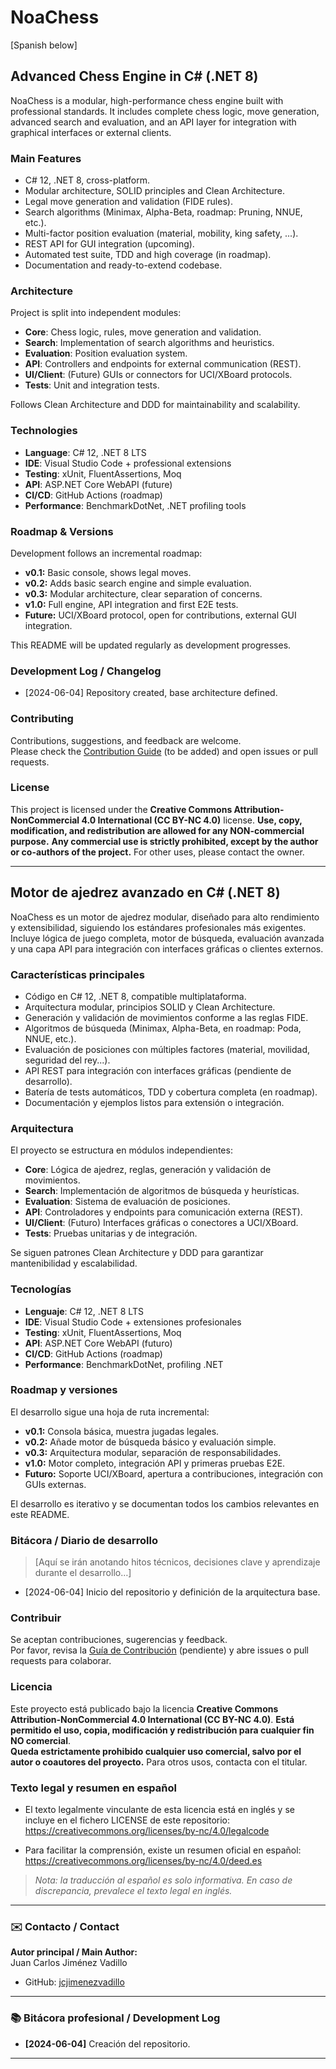 # NoaChess

[Spanish below]

## Advanced Chess Engine in C# (.NET 8)

NoaChess is a modular, high-performance chess engine built with professional standards. It includes complete chess logic, move generation, advanced search and evaluation, and an API layer for integration with graphical interfaces or external clients.

### **Main Features**
- C# 12, .NET 8, cross-platform.
- Modular architecture, SOLID principles and Clean Architecture.
- Legal move generation and validation (FIDE rules).
- Search algorithms (Minimax, Alpha-Beta, roadmap: Pruning, NNUE, etc.).
- Multi-factor position evaluation (material, mobility, king safety, ...).
- REST API for GUI integration (upcoming).
- Automated test suite, TDD and high coverage (in roadmap).
- Documentation and ready-to-extend codebase.

### **Architecture**
Project is split into independent modules:
- **Core**: Chess logic, rules, move generation and validation.
- **Search**: Implementation of search algorithms and heuristics.
- **Evaluation**: Position evaluation system.
- **API**: Controllers and endpoints for external communication (REST).
- **UI/Client**: (Future) GUIs or connectors for UCI/XBoard protocols.
- **Tests**: Unit and integration tests.

Follows Clean Architecture and DDD for maintainability and scalability.

### **Technologies**
- **Language**: C# 12, .NET 8 LTS
- **IDE**: Visual Studio Code + professional extensions
- **Testing**: xUnit, FluentAssertions, Moq
- **API**: ASP.NET Core WebAPI (future)
- **CI/CD**: GitHub Actions (roadmap)
- **Performance**: BenchmarkDotNet, .NET profiling tools

### **Roadmap & Versions**
Development follows an incremental roadmap:

- **v0.1:** Basic console, shows legal moves.
- **v0.2:** Adds basic search engine and simple evaluation.
- **v0.3:** Modular architecture, clear separation of concerns.
- **v1.0:** Full engine, API integration and first E2E tests.
- **Future:** UCI/XBoard protocol, open for contributions, external GUI integration.

This README will be updated regularly as development progresses.

### **Development Log / Changelog**

- [2024-06-04] Repository created, base architecture defined.

### **Contributing**
Contributions, suggestions, and feedback are welcome.  
Please check the [Contribution Guide](CONTRIBUTING.md) (to be added) and open issues or pull requests.

### License
This project is licensed under the **Creative Commons Attribution-NonCommercial 4.0 International (CC BY-NC 4.0)** license.
**Use, copy, modification, and redistribution are allowed for any NON-commercial purpose.**
**Any commercial use is strictly prohibited, except by the author or co-authors of the project.**
For other uses, please contact the owner.

---

## Motor de ajedrez avanzado en C# (.NET 8)

NoaChess es un motor de ajedrez modular, diseñado para alto rendimiento y extensibilidad, siguiendo los estándares profesionales más exigentes. Incluye lógica de juego completa, motor de búsqueda, evaluación avanzada y una capa API para integración con interfaces gráficas o clientes externos.

### **Características principales**
- Código en C# 12, .NET 8, compatible multiplataforma.
- Arquitectura modular, principios SOLID y Clean Architecture.
- Generación y validación de movimientos conforme a las reglas FIDE.
- Algoritmos de búsqueda (Minimax, Alpha-Beta, en roadmap: Poda, NNUE, etc.).
- Evaluación de posiciones con múltiples factores (material, movilidad, seguridad del rey...).
- API REST para integración con interfaces gráficas (pendiente de desarrollo).
- Batería de tests automáticos, TDD y cobertura completa (en roadmap).
- Documentación y ejemplos listos para extensión o integración.

### **Arquitectura**
El proyecto se estructura en módulos independientes:
- **Core**: Lógica de ajedrez, reglas, generación y validación de movimientos.
- **Search**: Implementación de algoritmos de búsqueda y heurísticas.
- **Evaluation**: Sistema de evaluación de posiciones.
- **API**: Controladores y endpoints para comunicación externa (REST).
- **UI/Client**: (Futuro) Interfaces gráficas o conectores a UCI/XBoard.
- **Tests**: Pruebas unitarias y de integración.

Se siguen patrones Clean Architecture y DDD para garantizar mantenibilidad y escalabilidad.

### **Tecnologías**
- **Lenguaje**: C# 12, .NET 8 LTS
- **IDE**: Visual Studio Code + extensiones profesionales
- **Testing**: xUnit, FluentAssertions, Moq
- **API**: ASP.NET Core WebAPI (futuro)
- **CI/CD**: GitHub Actions (roadmap)
- **Performance**: BenchmarkDotNet, profiling .NET

### **Roadmap y versiones**
El desarrollo sigue una hoja de ruta incremental:

- **v0.1:** Consola básica, muestra jugadas legales.
- **v0.2:** Añade motor de búsqueda básico y evaluación simple.
- **v0.3:** Arquitectura modular, separación de responsabilidades.
- **v1.0:** Motor completo, integración API y primeras pruebas E2E.
- **Futuro:** Soporte UCI/XBoard, apertura a contribuciones, integración con GUIs externas.

El desarrollo es iterativo y se documentan todos los cambios relevantes en este README.

### **Bitácora / Diario de desarrollo**
> [Aquí se irán anotando hitos técnicos, decisiones clave y aprendizaje durante el desarrollo…]

- [2024-06-04] Inicio del repositorio y definición de la arquitectura base.

### **Contribuir**
Se aceptan contribuciones, sugerencias y feedback.  
Por favor, revisa la [Guía de Contribución](CONTRIBUTING.md) (pendiente) y abre issues o pull requests para colaborar.

### **Licencia**
Este proyecto está publicado bajo la licencia **Creative Commons Attribution-NonCommercial 4.0 International (CC BY-NC 4.0)**.
**Está permitido el uso, copia, modificación y redistribución para cualquier fin NO comercial**.  
**Queda estrictamente prohibido cualquier uso comercial, salvo por el autor o coautores del proyecto.**
Para otros usos, contacta con el titular.

### **Texto legal y resumen en español**

- El texto legalmente vinculante de esta licencia está en inglés y se incluye en el fichero LICENSE de este repositorio:  
  https://creativecommons.org/licenses/by-nc/4.0/legalcode

- Para facilitar la comprensión, existe un resumen oficial en español:  
  https://creativecommons.org/licenses/by-nc/4.0/deed.es

> *Nota: la traducción al español es solo informativa. En caso de discrepancia, prevalece el texto legal en inglés.*

---

### ✉️ **Contacto / Contact**

**Autor principal / Main Author:**  
Juan Carlos Jiménez Vadillo

- GitHub: [jcjimenezvadillo](https://github.com/jcjimenezvadillo)  

---

### 📚 Bitácora profesional / Development Log

- **[2024-06-04]** Creación del repositorio.

---
